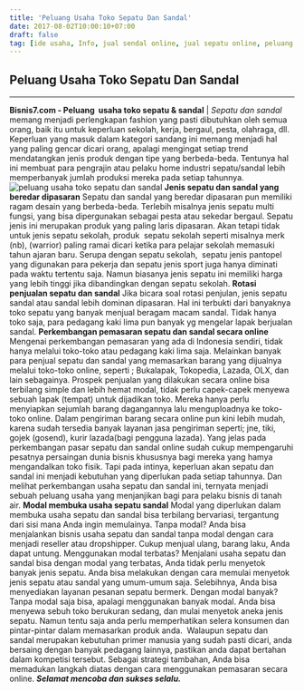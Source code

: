 ```yaml
---
title: 'Peluang Usaha Toko Sepatu Dan Sandal'
date: 2017-08-02T10:00:10+07:00
draft: false
tag: [ide usaha, Info, jual sendal online, jual sepatu online, peluang usaha sandal, peluang usaha sepatu, ukm, umkm, usaha kecil menengah, usaha online]
---
```

## Peluang Usaha Toko Sepatu Dan Sandal
---- 

**Bisnis7.com - Peluang  usaha toko sepatu & sandal** | _Sepatu dan sandal_ memang menjadi perlengkapan fashion yang pasti dibutuhkan oleh semua orang, baik itu untuk keperluan sekolah, kerja, bergaul, pesta, olahraga, dll. Keperluan yang masuk dalam kategori sandang ini memang menjadi hal yang paling gencar dicari orang, apalagi mengingat setiap trend mendatangkan jenis produk dengan tipe yang berbeda-beda. Tentunya hal ini membuat para pengrajin atau pelaku home industri sepatu/sandal lebih memperbanyak jumlah produksi mereka pada setiap tahunnya. ![peluang usaha toko sepatu dan sandal](https://www.bisnis7.com/wp-content/uploads/2017/07/toko-sepatu-dan-sendal-di-tanah-abang.jpg) **Jenis sepatu dan sandal yang beredar dipasaran** Sepatu dan sandal yang beredar dipasaran pun memiliki ragam desain yang berbeda-beda. Terlebih misalnya jenis sepatu multi fungsi, yang bisa dipergunakan sebagai pesta atau sekedar bergaul. Sepatu jenis ini merupakan produk yang paling laris dipasaran. Akan tetapi tidak untuk jenis sepatu sekolah, produk  sepatu sekolah seperti misalnya merk (nb), (warrior) paling ramai dicari ketika para pelajar sekolah memasuki tahun ajaran baru. Serupa dengan sepatu sekolah,  sepatu jenis pantopel yang digunakan para pekerja dan sepatu jenis sport juga hanya diminati pada waktu tertentu saja. Namun biasanya jenis sepatu ini memiliki harga yang lebih tinggi jika dibandingkan dengan sepatu sekolah. **Rotasi penjualan sepatu dan sandal** Jika bicara soal rotasi penjulan, jenis sepatu sandal atau sandal lebih dominan dipasaran. Hal ini terbukti dari banyaknya toko sepatu yang banyak menjual beragam macam sandal. Tidak hanya toko saja, para pedagang kaki lima pun banyak yg mengelar lapak berjualan sandal. **Perkembangan pemasaran sepatu dan sandal secara online** Mengenai perkembangan pemasaran yang ada di Indonesia sendiri, tidak hanya melalui toko-toko atau pedagang kaki lima saja. Melainkan banyak para penjual sepatu dan sandal yang memasarkan barang yang dijualnya melalui toko-toko online, seperti ; Bukalapak, Tokopedia, Lazada, OLX, dan lain sebagainya. Prospek penjualan yang dilakukan secara online bisa terbilang simple dan lebih hemat modal, tidak perlu capek-capek menyewa sebuah lapak (tempat) untuk dijadikan toko. Mereka hanya perlu menyiapkan sejumlah barang dagangannya lalu menguploadnya ke toko-toko online. Dalam pengiriman barang secara online pun kini lebih mudah, karena sudah tersedia banyak layanan jasa pengiriman seperti; jne, tiki, gojek (gosend), kurir lazada(bagi pengguna lazada). Yang jelas pada perkembangan pasar sepatu dan sandal online sudah cukup mempengaruhi pesatnya persaingan dunia bisnis khususnya bagi mereka yang hamya mengandalkan toko fisik. Tapi pada intinya, keperluan akan sepatu dan sandal ini menjadi kebutuhan yang diperlukan pada setiap tahunnya. Dan melihat perkembangan usaha sepatu dan sandal ini, ternyata menjadi sebuah peluang usaha yang menjanjikan bagi para pelaku bisnis di tanah air. **Modal membuka usaha sepatu sandal** Modal yang diperlukan dalam membuka usaha sepatu dan sandal bisa terbilang bervariasi, tergantung dari sisi mana Anda ingin memulainya. Tanpa modal? Anda bisa menjalankan bisnis usaha sepatu dan sandal tanpa modal dengan cara menjadi reseller atau dropshipper. Cukup menjual ulang, barang laku, Anda dapat untung. Menggunakan modal terbatas? Menjalani usaha sepatu dan sandal bisa dengan modal yang terbatas, Anda tidak perlu menyetok banyak jenis sepatu. Anda bisa melakukan dengan cara memulai menyetok jenis sepatu atau sandal yang umum-umum saja. Selebihnya, Anda bisa menyediakan layanan pesanan sepatu bermerk. Dengan modal banyak? Tanpa modal saja bisa, apalagi menggunakan banyak modal. Anda bisa menyewa sebuh toko berukuran sedang, dan mulai menyetok aneka jenis sepatu. Namun tentu saja anda perlu memperhatikan selera konsumen dan pintar-pintar dalam memasarkan produk anda.  Walaupun sepatu dan sandal merupakan kebutuhan primer manusia yang sudah pasti dicari, anda bersaing dengan banyak pedagang lainnya, pastikan anda dapat bertahan dalam kompetisi tersebut. Sebagai strategi tambahan, Anda bisa memadukan langkah diatas dengan cara menggunakan pemasaran secara online. **_Selamat mencoba dan sukses selalu._**
